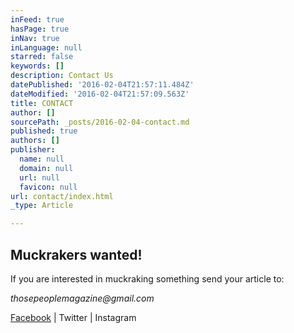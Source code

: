 ```yaml
---
inFeed: true
hasPage: true
inNav: true
inLanguage: null
starred: false
keywords: []
description: Contact Us
datePublished: '2016-02-04T21:57:11.484Z'
dateModified: '2016-02-04T21:57:09.563Z'
title: CONTACT
author: []
sourcePath: _posts/2016-02-04-contact.md
published: true
authors: []
publisher:
  name: null
  domain: null
  url: null
  favicon: null
url: contact/index.html
_type: Article

---
```

## Muckrakers wanted! 

If you are interested in muckraking something send your
article to:

_thosepeoplemagazine@gmail.com_

[Facebook][0] | Twitter | Instagram

[0]: https://www.facebook.com/thosepeoplemagazine/